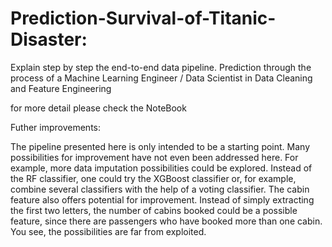 # Prediction-Survival-of-Titanic-Disaster:

Explain step by step the end-to-end data pipeline. 
Prediction through the process of a Machine Learning Engineer / Data Scientist in Data Cleaning and Feature Engineering

for more detail please check the NoteBook

Futher improvements:

The pipeline presented here is only intended to be a starting point. Many possibilities for improvement have not even been addressed here. 
For example, more data imputation possibilities could be explored. Instead of the RF classifier, one could try the XGBoost classifier or, 
for example, combine several classifiers with the help of a voting classifier. The cabin feature also offers potential for improvement. 
Instead of simply extracting the first two letters, the number of cabins booked could be a possible feature, since there are passengers who have booked more than one cabin.
You see, the possibilities are far from exploited.
